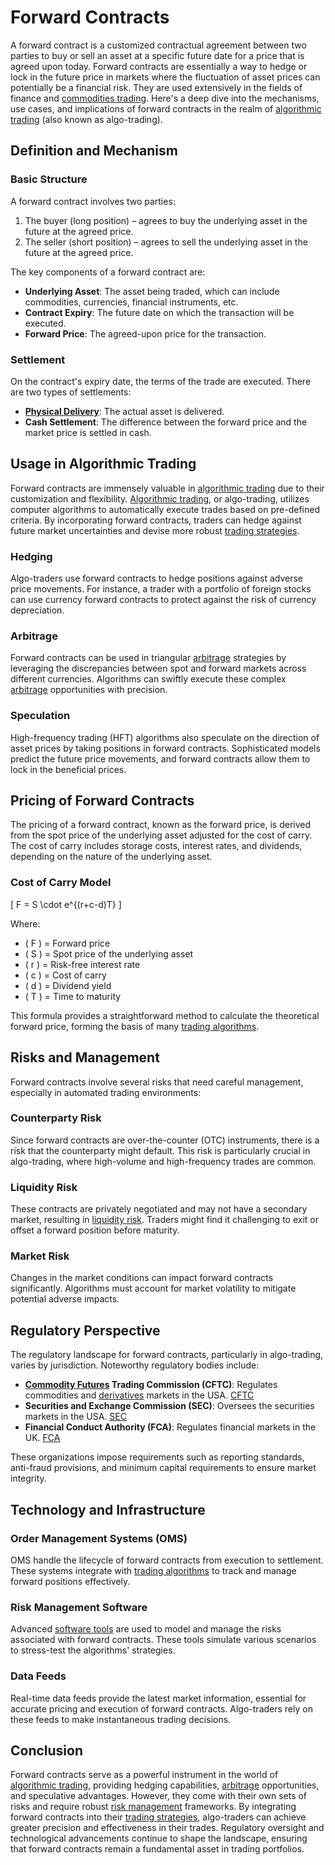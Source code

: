 # Forward Contracts

A forward contract is a customized contractual agreement between two parties to buy or sell an asset at a specific future date for a price that is agreed upon today. Forward contracts are essentially a way to hedge or lock in the future price in markets where the fluctuation of asset prices can potentially be a financial risk. They are used extensively in the fields of finance and [commodities trading](../c/commodities_trading.md). Here's a deep dive into the mechanisms, use cases, and implications of forward contracts in the realm of [algorithmic trading](../a/algorithmic_trading.md) (also known as algo-trading).

## Definition and Mechanism

### Basic Structure
A forward contract involves two parties:
1. The buyer (long position) – agrees to buy the underlying asset in the future at the agreed price.
2. The seller (short position) – agrees to sell the underlying asset in the future at the agreed price.

The key components of a forward contract are:
- **Underlying Asset**: The asset being traded, which can include commodities, currencies, financial instruments, etc.
- **Contract Expiry**: The future date on which the transaction will be executed.
- **Forward Price**: The agreed-upon price for the transaction.

### Settlement
On the contract's expiry date, the terms of the trade are executed. There are two types of settlements:
- **[Physical Delivery](../p/physical_delivery_in_trading.md)**: The actual asset is delivered.
- **Cash Settlement**: The difference between the forward price and the market price is settled in cash.

## Usage in Algorithmic Trading

Forward contracts are immensely valuable in [algorithmic trading](../a/algorithmic_trading.md) due to their customization and flexibility. [Algorithmic trading](../a/algorithmic_trading.md), or algo-trading, utilizes computer algorithms to automatically execute trades based on pre-defined criteria. By incorporating forward contracts, traders can hedge against future market uncertainties and devise more robust [trading strategies](../t/trading_strategies.md).

### Hedging
Algo-traders use forward contracts to hedge positions against adverse price movements. For instance, a trader with a portfolio of foreign stocks can use currency forward contracts to protect against the risk of currency depreciation.

### Arbitrage
Forward contracts can be used in triangular [arbitrage](../a/arbitrage.md) strategies by leveraging the discrepancies between spot and forward markets across different currencies. Algorithms can swiftly execute these complex [arbitrage](../a/arbitrage.md) opportunities with precision.

### Speculation
High-frequency trading (HFT) algorithms also speculate on the direction of asset prices by taking positions in forward contracts. Sophisticated models predict the future price movements, and forward contracts allow them to lock in the beneficial prices.

## Pricing of Forward Contracts

The pricing of a forward contract, known as the forward price, is derived from the spot price of the underlying asset adjusted for the cost of carry. The cost of carry includes storage costs, interest rates, and dividends, depending on the nature of the underlying asset.

### Cost of Carry Model
\[ F = S \cdot e^{(r+c-d)T} \]

Where:

- \( F \) = Forward price
- \( S \) = Spot price of the underlying asset
- \( r \) = Risk-free interest rate
- \( c \) = Cost of carry
- \( d \) = Dividend yield
- \( T \) = Time to maturity

This formula provides a straightforward method to calculate the theoretical forward price, forming the basis of many [trading algorithms](../t/trading_algorithms.md).

## Risks and Management

Forward contracts involve several risks that need careful management, especially in automated trading environments:

### Counterparty Risk
Since forward contracts are over-the-counter (OTC) instruments, there is a risk that the counterparty might default. This risk is particularly crucial in algo-trading, where high-volume and high-frequency trades are common.

### Liquidity Risk
These contracts are privately negotiated and may not have a secondary market, resulting in [liquidity risk](../l/liquidity_risk.md). Traders might find it challenging to exit or offset a forward position before maturity.

### Market Risk
Changes in the market conditions can impact forward contracts significantly. Algorithms must account for market volatility to mitigate potential adverse impacts.

## Regulatory Perspective

The regulatory landscape for forward contracts, particularly in algo-trading, varies by jurisdiction. Noteworthy regulatory bodies include:

- **[Commodity Futures](../c/commodity_futures.md) Trading Commission (CFTC)**: Regulates commodities and [derivatives](../d/derivatives.md) markets in the USA. [CFTC](https://www.cftc.gov)
- **Securities and Exchange Commission (SEC)**: Oversees the securities markets in the USA. [SEC](https://www.sec.gov)
- **Financial Conduct Authority (FCA)**: Regulates financial markets in the UK. [FCA](https://www.fca.org.uk)

These organizations impose requirements such as reporting standards, anti-fraud provisions, and minimum capital requirements to ensure market integrity.

## Technology and Infrastructure

### Order Management Systems (OMS)
OMS handle the lifecycle of forward contracts from execution to settlement. These systems integrate with [trading algorithms](../t/trading_algorithms.md) to track and manage forward positions effectively.

### Risk Management Software
Advanced [software tools](../s/software_tools_for_trading.md) are used to model and manage the risks associated with forward contracts. These tools simulate various scenarios to stress-test the algorithms' strategies.

### Data Feeds
Real-time data feeds provide the latest market information, essential for accurate pricing and execution of forward contracts. Algo-traders rely on these feeds to make instantaneous trading decisions.

## Conclusion

Forward contracts serve as a powerful instrument in the world of [algorithmic trading](../a/algorithmic_trading.md), providing hedging capabilities, [arbitrage](../a/arbitrage.md) opportunities, and speculative advantages. However, they come with their own sets of risks and require robust [risk management](../r/risk_management.md) frameworks. By integrating forward contracts into their [trading strategies](../t/trading_strategies.md), algo-traders can achieve greater precision and effectiveness in their trades. Regulatory oversight and technological advancements continue to shape the landscape, ensuring that forward contracts remain a fundamental asset in trading portfolios.